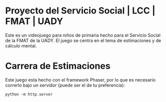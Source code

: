 # Proyecto del Servicio Social | LCC | FMAT | UADY
Este es un videojuego para niños de primaria hecho para el Servicio Social de la FMAT de la UADY.
El juego se centra en el tema de estimaciones y de cálculo mental.

# Carrera de Estimaciones
Este juego esta hecho con el framework Phaser, por lo que es necesario correrlo bajo un servidor (puede ser el de tu preferencia):

`python -m http.server`
